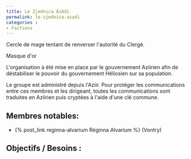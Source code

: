 ```yaml
---
title: Le Zjednica Âzâdi
permalink: le-zjednica-azadi
categories :
- Factions
---
```


Cercle de mage tentant de renverser l'autorité du Clergé.

Masque d'or

L'organisation à été mise en place par le gouvernement Aziirien afin de déstabiliser le pouvoir du gouvernement Héliosien sur sa population.

Le groupe est administré depuis l'Aziir. Pour protéger les communications entre ces membres et les dirigeant, toutes les communications sont traduites en Aziirien puis cryptées à l'aide d'une clé commune.


## Membres notables:
- {% post_link reginna-alvarium Réginna Alvarium %} (Vontry)

## Objectifs / Besoins :

